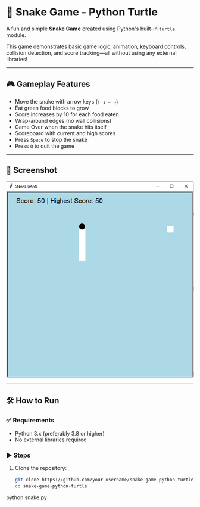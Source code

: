 # 🐍 Snake Game - Python Turtle

A fun and simple **Snake Game** created using Python's built-in `turtle` module.

This game demonstrates basic game logic, animation, keyboard controls, collision detection, and score tracking—all without using any external libraries!

---

## 🎮 Gameplay Features

- Move the snake with arrow keys (`↑ ↓ ← →`)
- Eat green food blocks to grow
- Score increases by 10 for each food eaten
- Wrap-around edges (no wall collisions)
- Game Over when the snake hits itself
- Scoreboard with current and high scores
- Press `Space` to stop the snake
- Press `Q` to quit the game

---

## 📸 Screenshot

![Home Page](snakegame.png)


---

## 🛠️ How to Run

### ✅ Requirements
- Python 3.x (preferably 3.8 or higher)
- No external libraries required

### ▶️ Steps
1. Clone the repository:
   ```bash
   git clone https://github.com/your-username/snake-game-python-turtle.git
   cd snake-game-python-turtle


python snake.py
